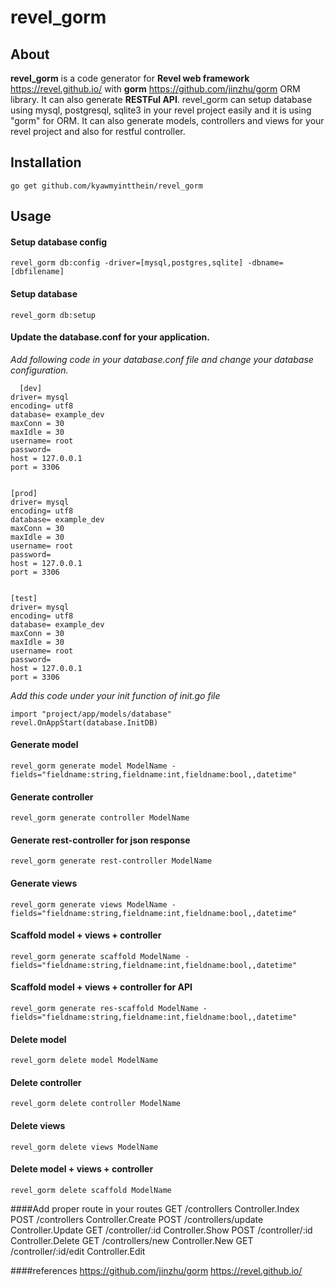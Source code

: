 # **revel_gorm**

## About
  **revel_gorm** is a code generator for **Revel web framework** https://revel.github.io/ with **gorm** https://github.com/jinzhu/gorm ORM library.
  It can also generate **RESTFul API**. 
  revel_gorm can setup database using mysql, postgresql, sqlite3 in your revel project easily and it is using "gorm" for ORM.
  It can also generate models, controllers and views for your revel project and also for restful controller.

## Installation
    go get github.com/kyawmyintthein/revel_gorm  

## Usage
#### Setup database config
    revel_gorm db:config -driver=[mysql,postgres,sqlite] -dbname=[dbfilename]

#### Setup database 
    revel_gorm db:setup 

#### Update the database.conf for your application.
  *Add following code in your database.conf file and change your database configuration.*
   
      [dev]
	driver= mysql
	encoding= utf8
	database= example_dev
	maxConn = 30
	maxIdle = 30
	username= root
	password=
	host = 127.0.0.1
	port = 3306
	
	
	[prod]
	driver= mysql
	encoding= utf8
	database= example_dev
	maxConn = 30
	maxIdle = 30
	username= root
	password=
	host = 127.0.0.1
	port = 3306
	
	
	[test]
	driver= mysql
	encoding= utf8
	database= example_dev	
	maxConn = 30
	maxIdle = 30
	username= root
	password=
	host = 127.0.0.1
	port = 3306
	  

*Add this code under your init function of init.go file*

    import "project/app/models/database"
    revel.OnAppStart(database.InitDB)


#### Generate model 
    revel_gorm generate model ModelName -fields="fieldname:string,fieldname:int,fieldname:bool,,datetime"

#### Generate controller 
    revel_gorm generate controller ModelName


#### Generate rest-controller  for json response
    revel_gorm generate rest-controller ModelName


#### Generate views 
    revel_gorm generate views ModelName -fields="fieldname:string,fieldname:int,fieldname:bool,,datetime"

#### Scaffold model + views + controller 
    revel_gorm generate scaffold ModelName -fields="fieldname:string,fieldname:int,fieldname:bool,,datetime"
    
#### Scaffold model + views + controller  for API
    revel_gorm generate res-scaffold ModelName -fields="fieldname:string,fieldname:int,fieldname:bool,,datetime"

#### Delete model
    revel_gorm delete model ModelName

#### Delete controller
    revel_gorm delete controller ModelName

#### Delete views
    revel_gorm delete views ModelName

#### Delete model + views + controller
	revel_gorm delete scaffold ModelName

####Add proper route in your routes
	GET     /controllers 									Controller.Index
	POST    /controllers 									Controller.Create
	POST    /controllers/update 							Controller.Update
	GET     /controller/:id 								Controller.Show
	POST  	/controller/:id									Controller.Delete
	GET  	/controllers/new								Controller.New
	GET  	/controller/:id/edit							Controller.Edit

####references
  https://github.com/jinzhu/gorm
  https://revel.github.io/
